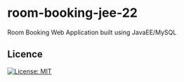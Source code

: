 # room-booking-jee-22

Room Booking Web Application built using JavaEE/MySQL

## Licence

[![License: MIT](https://img.shields.io/badge/License-MIT-red.svg)](https://opensource.org/licenses/MIT)
